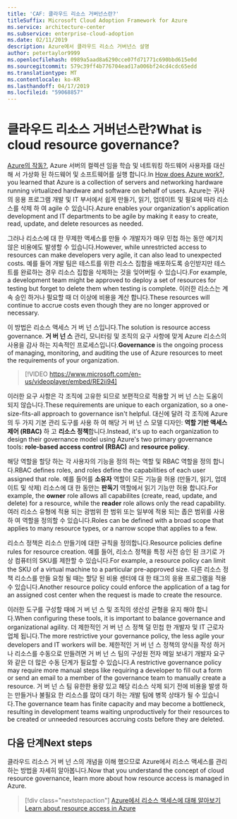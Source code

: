 ```yaml
---
title: 'CAF: 클라우드 리소스 거버넌스란?'
titleSuffix: Microsoft Cloud Adoption Framework for Azure
ms.service: architecture-center
ms.subservice: enterprise-cloud-adoption
ms.date: 02/11/2019
description: Azure에서 클라우드 리소스 거버넌스 설명
author: petertaylor9999
ms.openlocfilehash: 0989a5aad8a6290cce07fd71771c690bbd615e0d
ms.sourcegitcommit: 579c39ff4b776704ead17a006bf24cd4cdc65edd
ms.translationtype: MT
ms.contentlocale: ko-KR
ms.lasthandoff: 04/17/2019
ms.locfileid: "59068857"
---
```

<!-- markdownlint-disable MD026 -->

# <a name="what-is-cloud-resource-governance"></a><span data-ttu-id="6e341-103">클라우드 리소스 거버넌스란?</span><span class="sxs-lookup"><span data-stu-id="6e341-103">What is cloud resource governance?</span></span>

<span data-ttu-id="6e341-104">[Azure의 작동?](what-is-azure.md), Azure 서버의 컬렉션 임을 학습 및 네트워킹 하드웨어 사용자를 대신해 서 가상화 된 하드웨어 및 소프트웨어를 실행 합니다.</span><span class="sxs-lookup"><span data-stu-id="6e341-104">In [How does Azure work?](what-is-azure.md), you learned that Azure is a collection of servers and networking hardware running virtualized hardware and software on behalf of users.</span></span> <span data-ttu-id="6e341-105">Azure는 귀사의 응용 프로그램 개발 및 IT 부서에서 쉽게 만들기, 읽기, 업데이트 및 필요에 따라 리소스를 삭제 하 여 agile 수 있습니다.</span><span class="sxs-lookup"><span data-stu-id="6e341-105">Azure enables your organization's application development and IT departments to be agile by making it easy to create, read, update, and delete resources as needed.</span></span>

<span data-ttu-id="6e341-106">그러나 리소스에 대 한 무제한 액세스를 만들 수 개발자가 매우 민첩 하는 동안 예기치 않은 비용에도 발생할 수 있습니다.</span><span class="sxs-lookup"><span data-stu-id="6e341-106">However, while unrestricted access to resources can make developers very agile, it can also lead to unexpected costs.</span></span> <span data-ttu-id="6e341-107">예를 들어 개발 팀은 테스트를 위한 리소스 집합을 배포하도록 승인받지만 테스트를 완료하는 경우 리소스 집합을 삭제하는 것을 잊어버릴 수 있습니다.</span><span class="sxs-lookup"><span data-stu-id="6e341-107">For example, a development team might be approved to deploy a set of resources for testing but forget to delete them when testing is complete.</span></span> <span data-ttu-id="6e341-108">이러한 리소스는 계속 승인 하거나 필요할 때 더 이상에 비용을 계산 합니다.</span><span class="sxs-lookup"><span data-stu-id="6e341-108">These resources will continue to accrue costs even though they are no longer approved or necessary.</span></span>

<span data-ttu-id="6e341-109">이 방법은 리소스 액세스 거 버 넌 스입니다.</span><span class="sxs-lookup"><span data-stu-id="6e341-109">The solution is resource access governance.</span></span> <span data-ttu-id="6e341-110">**거 버 넌 스** 관리, 모니터링 및 조직의 요구 사항에 맞게 Azure 리소스의 사용을 감사 하는 지속적인 프로세스입니다.</span><span class="sxs-lookup"><span data-stu-id="6e341-110">**Governance** is the ongoing process of managing, monitoring, and auditing the use of Azure resources to meet the requirements of your organization.</span></span>

<!-- markdownlint-disable MD034 -->

> [!VIDEO https://www.microsoft.com/en-us/videoplayer/embed/RE2ii94]

<!-- markdownlint-enable MD034 -->

<span data-ttu-id="6e341-111">이러한 요구 사항은 각 조직에 고유한 되므로 보편적으로 적용할 거 버 넌 스는 도움이 되지 않습니다.</span><span class="sxs-lookup"><span data-stu-id="6e341-111">These requirements are unique to each organization, so a one-size-fits-all approach to governance isn't helpful.</span></span> <span data-ttu-id="6e341-112">대신에 달려 각 조직에 Azure의 두 가지 기본 관리 도구를 사용 하 여 해당 거 버 넌 스 모델 디자인: **역할 기반 액세스 제어 (RBAC)** 하 고 **리소스 정책**합니다.</span><span class="sxs-lookup"><span data-stu-id="6e341-112">Instead, it's up to each organization to design their governance model using Azure's two primary governance tools: **role-based access control (RBAC)** and **resource policy**.</span></span>

<span data-ttu-id="6e341-113">해당 역할을 할당 하는 각 사용자의 기능을 정의 하는 역할 및 RBAC 역할을 정의 합니다.</span><span class="sxs-lookup"><span data-stu-id="6e341-113">RBAC defines roles, and roles define the capabilities of each user assigned that role.</span></span> <span data-ttu-id="6e341-114">예를 들어를 **소유자** 역할이 모든 기능을 허용 (만들기, 읽기, 업데이트 및 삭제) 리소스에 대 한 동안는 **판독기** 역할에서 읽기 기능만 허용 합니다.</span><span class="sxs-lookup"><span data-stu-id="6e341-114">For example, the **owner** role allows all capabilites (create, read, update, and delete) for a resource, while the  **reader** role allows only the read capability.</span></span> <span data-ttu-id="6e341-115">여러 리소스 유형에 적용 되는 광범위 한 범위 또는 일부에 적용 되는 좁은 범위를 사용 하 여 역할을 정의할 수 있습니다.</span><span class="sxs-lookup"><span data-stu-id="6e341-115">Roles can be defined with a broad scope that applies to many resource types, or a narrow scope that applies to a few.</span></span>

<span data-ttu-id="6e341-116">리소스 정책은 리소스 만들기에 대한 규칙을 정의합니다.</span><span class="sxs-lookup"><span data-stu-id="6e341-116">Resource policies define rules for resource creation.</span></span> <span data-ttu-id="6e341-117">예를 들어, 리소스 정책을 특정 사전 승인 된 크기로 가상 컴퓨터의 SKU를 제한할 수 있습니다.</span><span class="sxs-lookup"><span data-stu-id="6e341-117">For example, a resource policy can limit the SKU of a virtual machine to a particular pre-approved size.</span></span> <span data-ttu-id="6e341-118">다른 리소스 정책 리소스를 만들 요청 될 때는 할당 된 비용 센터에 대 한 태그의 응용 프로그램을 적용 수 있습니다.</span><span class="sxs-lookup"><span data-stu-id="6e341-118">Another resource policy could enforce the application of a tag for an assigned cost center when the request is made to create the resource.</span></span>

<span data-ttu-id="6e341-119">이러한 도구를 구성할 때에 거 버 넌 스 및 조직의 생산성 균형을 유지 해야 합니다.</span><span class="sxs-lookup"><span data-stu-id="6e341-119">When configuring these tools, it is important to balance governance and organizational agility.</span></span> <span data-ttu-id="6e341-120">더 제한적인 거 버 넌 스 정책 덜 민첩 한 개발자 및 IT 근로자 업체 됩니다.</span><span class="sxs-lookup"><span data-stu-id="6e341-120">The more restrictive your governance policy, the less agile your developers and IT workers will be.</span></span> <span data-ttu-id="6e341-121">제한적인 거 버 넌 스 정책의 양식을 작성 하거나 리소스를 수동으로 만들려면 거 버 넌 스 팀의 구성원 전자 메일 보내기 개발자 요구와 같은 더 많은 수동 단계가 필요할 수 있습니다.</span><span class="sxs-lookup"><span data-stu-id="6e341-121">A restrictive governance policy may require more manual steps like requiring a developer to fill out a form or send an email to a member of the governance team to manually create a resource.</span></span> <span data-ttu-id="6e341-122">거 버 넌 스 팀 유한한 용량 있고 해당 리소스 삭제 되기 전에 비용을 발생 하는 만들거나 불필요 한 리소스를 많이 대기 하는 개발 팀에 병목 상태가 될 수 있습니다.</span><span class="sxs-lookup"><span data-stu-id="6e341-122">The governance team has finite capacity and may become a bottleneck, resulting in development teams waiting unproductively for their resources to be created or unneeded resources accruing costs before they are deleted.</span></span>

## <a name="next-steps"></a><span data-ttu-id="6e341-123">다음 단계</span><span class="sxs-lookup"><span data-stu-id="6e341-123">Next steps</span></span>

<span data-ttu-id="6e341-124">클라우드 리소스 거 버 넌 스의 개념을 이해 했으므로 Azure에서 리소스 액세스를 관리 하는 방법을 자세히 알아봅니다.</span><span class="sxs-lookup"><span data-stu-id="6e341-124">Now that you understand the concept of cloud resource governance, learn more about how resource access is managed in Azure.</span></span>

> [!div class="nextstepaction"]
> [<span data-ttu-id="6e341-125">Azure에서 리소스 액세스에 대해 알아보기</span><span class="sxs-lookup"><span data-stu-id="6e341-125">Learn about resource access in Azure</span></span>](azure-resource-access.md)
